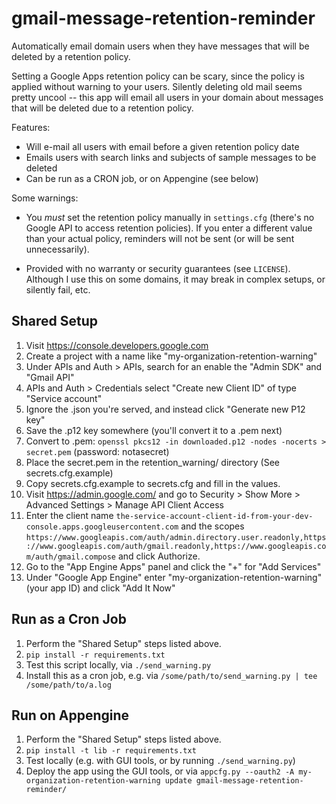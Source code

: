 gmail-message-retention-reminder
========================
Automatically email domain users when they have messages that will be deleted by a retention policy.

Setting a Google Apps retention policy can be scary, since the policy is applied without warning to your users.
Silently deleting old mail seems pretty uncool -- this app will email all users in your domain about messages that 
will be deleted due to a retention policy.

Features:

* Will e-mail all users with email before a given retention policy date
* Emails users with search links and subjects of sample messages to be deleted
* Can be run as a CRON job, or on Appengine (see below)


Some warnings:

* You *must* set the retention policy manually in `settings.cfg` (there's no Google API to access retention policies).
If you enter a different value than your actual policy, reminders will not be sent (or will be sent unnecessarily).

* Provided with no warranty or security guarantees (see `LICENSE`). Although I use this on some domains, it may break in
complex setups, or silently fail, etc.


## Shared Setup

1. Visit https://console.developers.google.com
2. Create a project with a name like "my-organization-retention-warning"
3. Under APIs and Auth > APIs, search for an enable the "Admin SDK" and "Gmail API"
4. APIs and Auth > Credentials select "Create new Client ID" of type "Service account"
5. Ignore the .json you're served, and instead click "Generate new P12 key"
6. Save the .p12 key somewhere (you'll convert it to a .pem next)
7. Convert to .pem: `openssl pkcs12 -in downloaded.p12 -nodes -nocerts > secret.pem` (password: notasecret)
8. Place the secret.pem in the retention_warning/ directory (See secrets.cfg.example)
9. Copy secrets.cfg.example to secrets.cfg and fill in the values.
10. Visit https://admin.google.com/ and go to Security > Show More > Advanced Settings > Manage API Client Access
11. Enter the client name `the-service-account-client-id-from-your-dev-console.apps.googleusercontent.com` and the scopes `https://www.googleapis.com/auth/admin.directory.user.readonly,https://www.googleapis.com/auth/gmail.readonly,https://www.googleapis.com/auth/gmail.compose` and click Authorize.
12. Go to the "App Engine Apps" panel and click the "+" for "Add Services"
13. Under "Google App Engine" enter "my-organization-retention-warning" (your app ID) and click "Add It Now"

## Run as a Cron Job

1. Perform the "Shared Setup" steps listed above.
2. `pip install -r requirements.txt`
3. Test this script locally, via `./send_warning.py`
4. Install this as a cron job, e.g. via `/some/path/to/send_warning.py | tee /some/path/to/a.log`


## Run on Appengine

1. Perform the "Shared Setup" steps listed above.
2. `pip install -t lib -r requirements.txt`
3. Test locally (e.g. with GUI tools, or by running `./send_warning.py`)
4. Deploy the app using the GUI tools, or via `appcfg.py --oauth2 -A my-organization-retention-warning update gmail-message-retention-reminder/`
